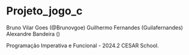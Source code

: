# Projeto_jogo_c
Bruno Vilar Goes (@Brunovgoe)
Guilhermo Fernandes (Guilafernandes)
Alexandre Bandeira ()

Programação Imperativa e Funcional - 2024.2
CESAR School.

